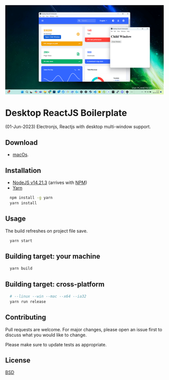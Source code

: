 <img src="https://github.com/kkamara/useful/blob/main/drb.png?raw=true" alt="drb.png" />

# Desktop ReactJS Boilerplate

(01-Jun-2023) Electronjs, Reactjs with desktop multi-window support.

## Download

* [macOs](https://github.com/kkamara/desktop-reactjs-boilerplate/releases).

## Installation

* [NodeJS v14.21.3](https://nodejs.org/en/blog/release/v14.21.3) (arrives with [NPM](https://www.npmjs.com/))
* [Yarn](https://yarnpkg.com/)

```bash
  npm install -g yarn
  yarn install
```

## Usage

The build refreshes on project file save.

```bash
  yarn start
```

## Building target: your machine

```bash
  yarn build
```

## Building target: cross-platform

```bash
  # --linux --win --mac --x64 --ia32
  yarn run release
```

## Contributing
Pull requests are welcome. For major changes, please open an issue first to discuss what you would like to change.

Please make sure to update tests as appropriate.

## License
[BSD](https://opensource.org/licenses/BSD-3-Clause)
